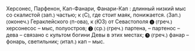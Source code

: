 ---
---

Херсонес, Парфенон, Кап-Фанари, Фанари-Кап
: длинный низкий мыс со скалистой ⦅зап.⦆ частью; к ⦅С⦆, где стоит маяк, понижается. ⦅Зап.⦆ ⦅оконеч.⦆ Гераклейского ⦅п-ова⦆, к ⦅ЮЗ⦆ от Севастополя ❶ ⦅греч.⦆ херсонесос – мыс, полуостров; ❷ ⦅ср.⦆ ⦅греч.⦆ партена, – партенос – дева – связано с культом богини Девы в этих местах; ❸ ⦅греч.⦆ фанар – фонарь, светильник; ⦅итал.⦆ кап – мыс.

